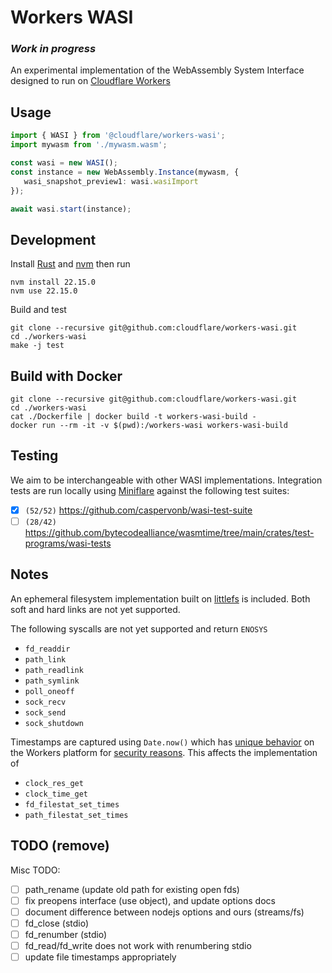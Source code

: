 # Workers WASI

### *Work in progress*

An experimental implementation of the WebAssembly System Interface designed to run on [Cloudflare Workers](https://workers.cloudflare.com)

## Usage

```typescript
import { WASI } from '@cloudflare/workers-wasi';
import mywasm from './mywasm.wasm';

const wasi = new WASI();
const instance = new WebAssembly.Instance(mywasm, {
   wasi_snapshot_preview1: wasi.wasiImport
});

await wasi.start(instance);
```
  
## Development
Install [Rust](https://www.rust-lang.org/tools/install) and [nvm](https://github.com/nvm-sh/nvm) then run
```
nvm install 22.15.0
nvm use 22.15.0
```
Build and test

```
git clone --recursive git@github.com:cloudflare/workers-wasi.git
cd ./workers-wasi
make -j test
```

## Build with Docker

```
git clone --recursive git@github.com:cloudflare/workers-wasi.git
cd ./workers-wasi
cat ./Dockerfile | docker build -t workers-wasi-build -
docker run --rm -it -v $(pwd):/workers-wasi workers-wasi-build
```

## Testing

We aim to be interchangeable with other WASI implementations.  Integration tests are run locally using [Miniflare](https://github.com/cloudflare/miniflare) against the following test suites:
- [x] `(52/52)` https://github.com/caspervonb/wasi-test-suite
- [ ] `(28/42)` https://github.com/bytecodealliance/wasmtime/tree/main/crates/test-programs/wasi-tests

## Notes

An ephemeral filesystem implementation built on [littlefs](https://github.com/littlefs-project/littlefs) is included.
Both soft and hard links are not yet supported.

The following syscalls are not yet supported and return `ENOSYS`
- `fd_readdir`
- `path_link`
- `path_readlink`
- `path_symlink`
- `poll_oneoff`
- `sock_recv`
- `sock_send`
- `sock_shutdown`

Timestamps are captured using `Date.now()` which has [unique behavior](https://developers.cloudflare.com/workers/runtime-apis/web-standards#javascript-standards) on the Workers platform for [security reasons](https://blog.cloudflare.com/mitigating-spectre-and-other-security-threats-the-cloudflare-workers-security-model/).  This affects the implementation of
- `clock_res_get`
- `clock_time_get`
- `fd_filestat_set_times`
- `path_filestat_set_times`

## TODO (remove)
Misc TODO:
- [ ] path_rename (update old path for existing open fds)
- [ ] fix preopens interface (use object), and update options docs
- [ ] document difference between nodejs options and ours (streams/fs)
- [ ] fd_close (stdio)
- [ ] fd_renumber (stdio)
- [ ] fd_read/fd_write does not work with renumbering stdio
- [ ] update file timestamps appropriately
